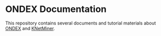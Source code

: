 # ONDEX Documentation

This repository contains several documents and tutorial materials about [ONDEX](http://www.ondex.org/) and 
[KNetMiner](http://knetminer.rothamsted.ac.uk/).

